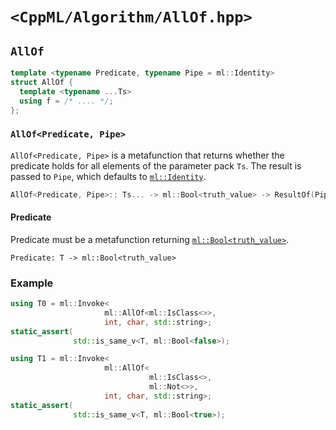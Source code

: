 # `<CppML/Algorithm/AllOf.hpp>`

## `AllOf`

```c++
template <typename Predicate, typename Pipe = ml::Identity>
struct AllOf {
  template <typename ...Ts>
  using f = /* .... */;
};
```
### `AllOf<Predicate, Pipe>`

`AllOf<Predicate, Pipe>` is a metafunction that returns whether the predicate holds for all elements of the parameter pack `Ts`.  The result is passed to `Pipe`, which defaults to [`ml::Identity`](../Functional/Identity.md).

```c++
AllOf<Predicate, Pipe>:: Ts... -> ml::Bool<truth_value> -> ResultOf(Pipe)
```

#### Predicate

Predicate must be a metafunction returning [`ml::Bool<truth_value>`](../Vocabulary/Const.md).
```
Predicate: T -> ml::Bool<truth_value>
```

### Example

```c++
using T0 = ml::Invoke<
                     ml::AllOf<ml::IsClass<>>,
                     int, char, std::string>;
static_assert(
              std::is_same_v<T, ml::Bool<false>);

using T1 = ml::Invoke<
                     ml::AllOf<
                               ml::IsClass<>,
                               ml::Not<>>,
                     int, char, std::string>;
static_assert(
              std::is_same_v<T, ml::Bool<true>);
```
